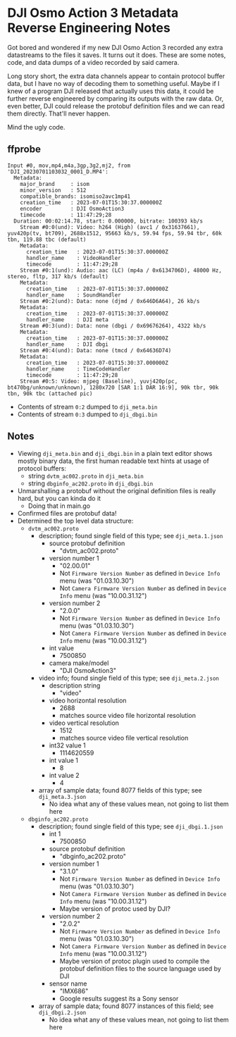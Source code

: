 # DJI Osmo Action 3 Metadata Reverse Engineering Notes
Got bored and wondered if my new DJI Osmo Action 3 recorded any extra datastreams to the files it saves. It turns out it does. These are some notes, code, and data dumps of a video recorded by said camera.

Long story short, the extra data channels appear to contain protocol buffer data, but I have no way of decoding them to something useful. Maybe if I knew of a program DJI released that actually uses this data, it could be further reverse engineered by comparing its outputs with the raw data. Or, even better, DJI could release the protobuf definition files and we can read them directly. That'll never happen.

Mind the ugly code.

## ffprobe
```
Input #0, mov,mp4,m4a,3gp,3g2,mj2, from 'DJI_20230701103032_0001_D.MP4':
  Metadata:
    major_brand     : isom
    minor_version   : 512
    compatible_brands: isomiso2avc1mp41
    creation_time   : 2023-07-01T15:30:37.000000Z
    encoder         : DJI OsmoAction3
    timecode        : 11:47:29;28
  Duration: 00:02:14.78, start: 0.000000, bitrate: 100393 kb/s
    Stream #0:0(und): Video: h264 (High) (avc1 / 0x31637661), yuv420p(tv, bt709), 2688x1512, 95663 kb/s, 59.94 fps, 59.94 tbr, 60k tbn, 119.88 tbc (default)
    Metadata:
      creation_time   : 2023-07-01T15:30:37.000000Z
      handler_name    : VideoHandler
      timecode        : 11:47:29;28
    Stream #0:1(und): Audio: aac (LC) (mp4a / 0x6134706D), 48000 Hz, stereo, fltp, 317 kb/s (default)
    Metadata:
      creation_time   : 2023-07-01T15:30:37.000000Z
      handler_name    : SoundHandler
    Stream #0:2(und): Data: none (djmd / 0x646D6A64), 26 kb/s
    Metadata:
      creation_time   : 2023-07-01T15:30:37.000000Z
      handler_name    : DJI meta
    Stream #0:3(und): Data: none (dbgi / 0x69676264), 4322 kb/s
    Metadata:
      creation_time   : 2023-07-01T15:30:37.000000Z
      handler_name    : DJI dbgi
    Stream #0:4(und): Data: none (tmcd / 0x64636D74)
    Metadata:
      creation_time   : 2023-07-01T15:30:37.000000Z
      handler_name    : TimeCodeHandler
      timecode        : 11:47:29;28
    Stream #0:5: Video: mjpeg (Baseline), yuvj420p(pc, bt470bg/unknown/unknown), 1280x720 [SAR 1:1 DAR 16:9], 90k tbr, 90k tbn, 90k tbc (attached pic)
```

- Contents of stream `0:2` dumped to `dji_meta.bin`
- Contents of stream `0:3` dumped to `dji_dbgi.bin`

## Notes
- Viewing `dji_meta.bin` and `dji_dbgi.bin` in a plain text editor shows mostly binary data, the first human readable text hints at usage of protocol buffers:
    - string `dvtm_ac002.proto` in `dji_meta.bin`
    - string `dbginfo_ac202.proto` in `dji_dbgi.bin`
- Unmarshalling a protobuf without the original definition files is really hard, but you can kinda do it
    - Doing that in main.go
- Confirmed files are protobuf data!
- Determined the top level data structure:
    - `dvtm_ac002.proto`
        - description; found single field of this type; see `dji_meta.1.json`
            - source protobuf definition
                - "dvtm_ac002.proto"
            - version number 1
                - "02.00.01"
                - Not `Firmware Version Number` as defined in `Device Info` menu (was "01.03.10.30")
                - Not `Camera Firmware Version Number` as defined in `Device Info` menu (was "10.00.31.12")
            - version number 2
                - "2.0.0"
                - Not `Firmware Version Number` as defined in `Device Info` menu (was "01.03.10.30")
                - Not `Camera Firmware Version Number` as defined in `Device Info` menu (was "10.00.31.12")
            - int value
                - 7500850
            - camera make/model
                - "DJI OsmoAction3"
        - video info; found single field of this type; see `dji_meta.2.json`
            - description string
                - "video"
            - video horizontal resolution
                - 2688
                - matches source video file horizontal resolution
            - video vertical resolution
                - 1512
                - matches source video file vertical resolution
            - int32 value 1
                - 1114620559
            - int value 1
                - 8
            - int value 2
                - 4
        - array of sample data; found 8077 fields of this type; see `dji_meta.3.json`
            - No idea what any of these values mean, not going to list them here
    - `dbginfo_ac202.proto`
        - description; found single field of this type; see `dji_dbgi.1.json`
            - int 1
                - 7500850
            - source protobuf definition
                - "dbginfo_ac202.proto"
            - version number 1
                - "3.1.0"
                - Not `Firmware Version Number` as defined in `Device Info` menu (was "01.03.10.30")
                - Not `Camera Firmware Version Number` as defined in `Device Info` menu (was "10.00.31.12")
                - Maybe version of protoc used by DJI?
            - version number 2
                - "2.0.2"
                - Not `Firmware Version Number` as defined in `Device Info` menu (was "01.03.10.30")
                - Not `Camera Firmware Version Number` as defined in `Device Info` menu (was "10.00.31.12")
                - Maybe version of protoc plugin used to compile the protobuf definition files to the source language used by DJI
            - sensor name
                - "IMX686"
                - Google results suggest its a Sony sensor
        - array of sample data; found 8077 instances of this field; see `dji_dbgi.2.json`
            - No idea what any of these values mean, not going to list them here